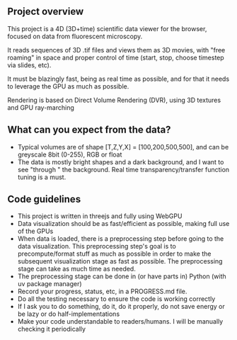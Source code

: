 ## Project overview

This project is a 4D (3D+time) scientific data viewer for the browser, focused on data from fluorescent microscopy.

It reads sequences of 3D .tif files and views them as 3D movies, with "free roaming" in space and proper control of time (start, stop, choose timestep via slides, etc).

It must be blazingly fast, being as real time as possible, and for that it needs to leverage the GPU as much as possible.

Rendering is based on Direct Volume Rendering (DVR), using 3D textures and GPU ray-marching

## What can you expect from the data?

- Typical volumes are of shape [T,Z,Y,X] = [100,200,500,500], and can be greyscale 8bit (0-255), RGB or float
- The data is mostly bright shapes and a dark background, and I want to see "through " the background. Real time transparency/transfer function tuning is a must.

## Code guidelines

- This project is written in threejs and fully using WebGPU
- Data visualization should be as fast/efficient as possible, making full use of the GPUs
- When data is loaded, there is a preprocessing step before going to the data visualization. This preprocessing step's goal is to precompute/format stuff as much as possible in order to make the subsequent visualization stage as fast as possible. The preprocessing stage can take as much time as needed.
- The preprocessing stage can be done in (or have parts in) Python (with uv package manager)
- Record your progress, status, etc, in a PROGRESS.md file.
- Do all the testing necessary to ensure the code is working correctly
- If I ask you to do something, do it, do it properly, do not save energy or be lazy or do half-implementations
- Make your code understandable to readers/humans. I will be manually checking it periodically
